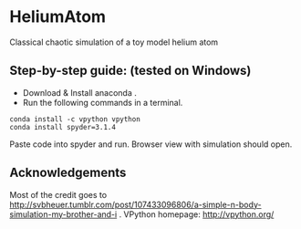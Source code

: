 # HeliumAtom
Classical chaotic simulation of a toy model helium atom   

## Step-by-step guide: (tested on Windows)

- Download & Install anaconda .
- Run the following commands in a terminal.
```
conda install -c vpython vpython
conda install spyder=3.1.4
```

Paste code into spyder and run. Browser view with simulation should open.

## Acknowledgements
Most of the credit goes to http://svbheuer.tumblr.com/post/107433096806/a-simple-n-body-simulation-my-brother-and-i .
VPython homepage: http://vpython.org/
